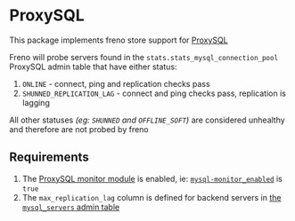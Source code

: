 # ProxySQL

This package implements freno store support for [ProxySQL](https://proxysql.com/)

Freno will probe servers found in the `stats.stats_mysql_connection_pool` ProxySQL admin table that have either status:
1. `ONLINE` - connect, ping and replication checks pass
1. `SHUNNED_REPLICATION_LAG` - connect and ping checks pass, replication is lagging

All other statuses _(eg: `SHUNNED` and `OFFLINE_SOFT`)_ are considered unhealthy and therefore are not probed by freno

## Requirements
1. The [ProxySQL monitor module](https://github.com/sysown/proxysql/wiki/Monitor-Module) is enabled, ie: [`mysql-monitor_enabled`](https://github.com/sysown/proxysql/wiki/Global-variables#mysql-monitor_enabled) is `true`
1. The `max_replication_lag` column is defined for backend servers in [the `mysql_servers` admin table](https://github.com/sysown/proxysql/wiki/Main-(runtime)#mysql_servers)
